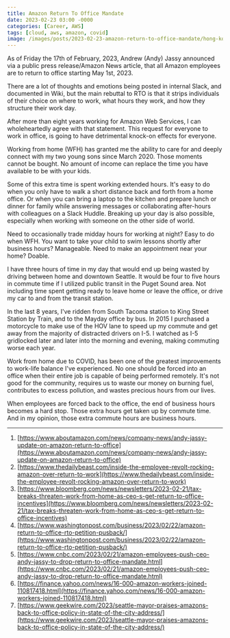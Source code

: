 ```yaml
---
title: Amazon Return To Office Mandate
date: 2023-02-23 03:00 -0000
categories: [Career, AWS]
tags: [cloud, aws, amazon, covid]
image: /images/posts/2023-02-23-amazon-return-to-office-mandate/hong-kong-traffic-stock-photo.webp
---
```


As of Friday the 17th of February, 2023, Andrew (Andy) Jassy announced via a public press release/Amazon News article, that all Amazon employees are to return to office starting May 1st, 2023.

There are a lot of thoughts and emotions being posted in internal Slack, and documented in Wiki, but the main rebuttal to RTO is that it strips individuals of their choice on where to work, what hours they work, and how they structure their work day.

After more than eight years working for Amazon Web Services, I can wholeheartedly agree with that statement.  This request for everyone to work in office, is going to have detrimental knock-on effects for everyone.

Working from home (WFH) has granted me the ability to care for and deeply connect with my two young sons since March 2020.  Those moments cannot be bought.  No amount of income can replace the time you have available to be with your kids.

Some of this extra time is spent working extended hours.  It's easy to do when you only have to walk a short distance back and forth from a home office.  Or when you can bring a laptop to the kitchen and prepare lunch or dinner for family while answering messages or collaborating after-hours with colleagues on a Slack Huddle.  Breaking up your day is also possible, especially when working with someone on the other side of world.

Need to occasionally trade midday hours for working at night?  Easy to do when WFH.  You want to take your child to swim lessons shortly after business hours?  Manageable.  Need to make an appointment near your home?  Doable.

I have three hours of time in my day that would end up being wasted by driving between home and downtown Seattle.  It would be four to five hours in commute time if I utilized public transit in the Puget Sound area.  Not including time spent getting ready to leave home or leave the office, or drive my car to and from the transit station.

In the last 8 years, I've ridden from South Tacoma station to King Street Station by Train, and to the Mayday office by bus.  In 2015 I purchased a motorcycle to make use of the HOV lane to speed up my commute and get away from the majority of distracted drivers on I-5.  I watched as I-5 gridlocked later and later into the morning and evening, making commuting worse each year.

Work from home due to COVID, has been one of the greatest improvements to work-life balance I've experienced.  No one should be forced into an office when their entire job is capable of being performed remotely.  It's not good for the community, requires us to waste our money on burning fuel, contributes to excess pollution, and wastes precious hours from our lives.

When employees are forced back to the office, the end of business hours becomes a hard stop.  Those extra hours get taken up by commute time.  And in my opinion, those extra commute hours are business hours.

---

1. [https://www.aboutamazon.com/news/company-news/andy-jassy-update-on-amazon-return-to-office](https://www.aboutamazon.com/news/company-news/andy-jassy-update-on-amazon-return-to-office)
2. [https://www.thedailybeast.com/inside-the-employee-revolt-rocking-amazon-over-return-to-work](https://www.thedailybeast.com/inside-the-employee-revolt-rocking-amazon-over-return-to-work)
3. [https://www.bloomberg.com/news/newsletters/2023-02-21/tax-breaks-threaten-work-from-home-as-ceo-s-get-return-to-office-incentives](https://www.bloomberg.com/news/newsletters/2023-02-21/tax-breaks-threaten-work-from-home-as-ceo-s-get-return-to-office-incentives)
4. [https://www.washingtonpost.com/business/2023/02/22/amazon-return-to-office-rto-petition-pusback/](https://www.washingtonpost.com/business/2023/02/22/amazon-return-to-office-rto-petition-pusback/)
5. [https://www.cnbc.com/2023/02/21/amazon-employees-push-ceo-andy-jassy-to-drop-return-to-office-mandate.html](https://www.cnbc.com/2023/02/21/amazon-employees-push-ceo-andy-jassy-to-drop-return-to-office-mandate.html)
6. [https://finance.yahoo.com/news/16-000-amazon-workers-joined-110817418.html](https://finance.yahoo.com/news/16-000-amazon-workers-joined-110817418.html)
7. [https://www.geekwire.com/2023/seattle-mayor-praises-amazons-back-to-office-policy-in-state-of-the-city-address/](https://www.geekwire.com/2023/seattle-mayor-praises-amazons-back-to-office-policy-in-state-of-the-city-address/)

